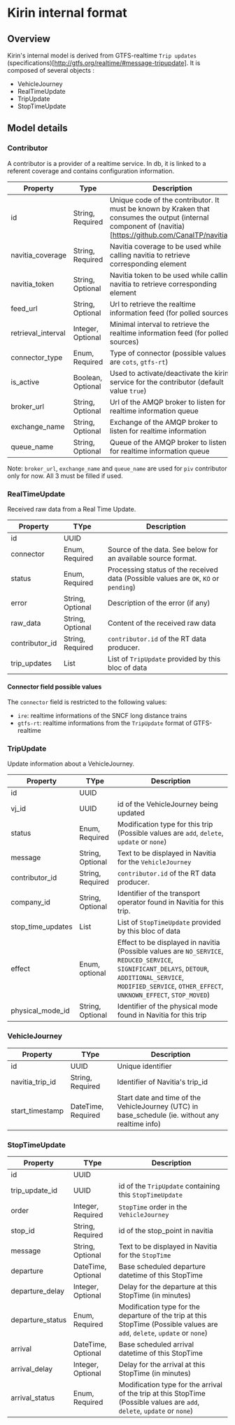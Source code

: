 # Kirin internal format

## Overview

Kirin's internal model is derived from GTFS-realtime `Trip updates` (specifications)[http://gtfs.org/realtime/#message-tripupdate].
It is composed of several objects :

- VehicleJourney
- RealTimeUpdate
- TripUpdate
- StopTimeUpdate

## Model details

### Contributor

A contributor is a provider of a realtime service.
In db, it is linked to a referent coverage and contains configuration information.

Property | Type | Description
--- | --- | ---
id | String, Required | Unique code of the contributor. It must be known by Kraken that consumes the output (internal component of (navitia)[https://github.com/CanalTP/navitia]).
navitia_coverage | String, Required | Navitia coverage to be used while calling navitia to retrieve corresponding element
navitia_token | String, Optional | Navitia token to be used while calling navitia to retrieve corresponding element
feed_url | String, Optional | Url to retrieve the realtime information feed (for polled sources)
retrieval_interval | Integer, Optional | Minimal interval to retrieve the realtime information feed (for polled sources)
connector_type | Enum, Required | Type of connector (possible values are `cots`, `gtfs-rt`)
is_active | Boolean, Optional | Used to activate/deactivate the kirin service for the contributor (default value `true`)
broker_url| String, Optional | Url of the AMQP broker to listen for realtime information queue
exchange_name| String, Optional | Exchange of the AMQP broker to listen for realtime information
queue_name| String, Optional | Queue of the AMQP broker to listen for realtime information queue

Note: `broker_url`, `exchange_name` and `queue_name` are used for `piv` contributor only for now.
All 3 must be filled if used.

### RealTimeUpdate

Received raw data from a Real Time Update.

Property | TYpe | Description
--- | --- | ---
id | UUID |
connector | Enum, Required | Source of the data. See below for an available source format.
status | Enum, Required | Processing status of the received data (Possible values are `OK`, `KO` or `pending`)
error | String, Optional | Description of the error (if any)
raw_data | String, Optional | Content of the received raw data
contributor_id | String, Required | `contributor.id` of the RT data producer.
trip_updates | List | List of `TripUpdate` provided by this bloc of data

#### Connector field possible values

The `connector` field is restricted to the following values:

- `ire`: realtime informations of the SNCF long distance trains
- `gtfs-rt`: realtime informations from the `TripUpdate` format of GTFS-realtime

### TripUpdate

Update information about a VehicleJourney.

Property | TYpe | Description
--- | --- | ---
id | UUID |
vj_id | UUID | id of the VehicleJourney being updated
status | Enum, Required | Modification type for this trip (Possible values are `add`, `delete`, `update` or `none`)
message | String, Optional | Text to be displayed in Navitia for the `VehicleJourney`
contributor_id | String, Required | `contributor.id` of the RT data producer.
company_id | String, Optional | Identifier of the transport operator found in Navitia for this trip.
stop_time_updates | List | List of `StopTimeUpdate` provided by this bloc of data
effect | Enum, optional | Effect to be displayed in navitia (Possible values are `NO_SERVICE`, `REDUCED_SERVICE`, `SIGNIFICANT_DELAYS`, `DETOUR`, `ADDITIONAL_SERVICE`, `MODIFIED_SERVICE`, `OTHER_EFFECT`, `UNKNOWN_EFFECT`, `STOP_MOVED`)
physical_mode_id | String, Optional | Identifier of the physical mode found in Navitia for this trip

### VehicleJourney

Property | TYpe | Description
--- | --- | ---
id | UUID | Unique identifier
navitia_trip_id | String, Required | Identifier of Navitia's trip_id
start_timestamp | DateTime, Required | Start date and time of the VehicleJourney (UTC) in base_schedule (ie. without any realtime info)

### StopTimeUpdate

Property | TYpe | Description
--- | --- | ---
id | UUID |
trip_update_id | UUID | id of the `TripUpdate` containing this `StopTimeUpdate`
order | Integer, Required | `StopTime` order in the `VehicleJourney`
stop_id | String, Required | id of the stop_point in navitia
message | String, Optional | Text to be displayed in Navitia for the `StopTime`
departure | DateTime, Optional | Base scheduled departure datetime of this StopTime
departure_delay | Integer, Optional | Delay for the departure at this StopTime (in minutes)
departure_status | Enum, Required | Modification type for the departure of the trip at this StopTime (Possible values are `add`, `delete`, `update` or `none`)
arrival | DateTime, Optional | Base scheduled arrival datetime of this StopTime
arrival_delay | Integer, Optional | Delay for the arrival at this StopTime (in minutes)
arrival_status | Enum, Required | Modification type for the arrival of the trip at this StopTime (Possible values are `add`, `delete`, `update` or `none`)
